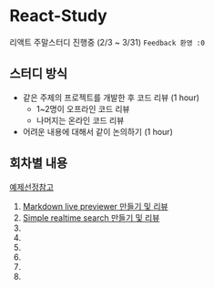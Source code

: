 # React-Study
리액트 주말스터디 진행중 (2/3 ~ 3/31)
`Feedback 환영 :0`

## 스터디 방식
* 같은 주제의 프로젝트를 개발한 후 코드 리뷰 (1 hour)
  * 1~2명이 오프라인 코드 리뷰
  * 나머지는 온라인 코드 리뷰
* 어려운 내용에 대해서 같이 논의하기 (1 hour)

## 회차별 내용
[예제선정참고](http://sean-smith.me/assets/portfolio/25-react-projects/index.html)

1. [Markdown live previewer 만들기 및 리뷰](https://github.com/lumiloves/Study_React/tree/master/01_markdownPreviewer)
2. [Simple realtime search 만들기 및 리뷰](https://github.com/lumiloves/Study_React/tree/master/02_simpleRealtimeSearch)
3.
4.
5.
6.
7.
8.
